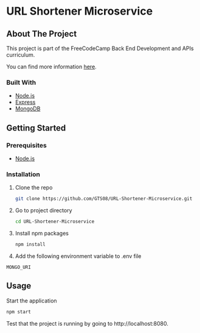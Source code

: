 # URL Shortener Microservice

## About The Project

This project is part of the FreeCodeCamp Back End Development and APIs curriculum.

You can find more information [here](https://www.freecodecamp.org/learn/back-end-development-and-apis/back-end-development-and-apis-projects/url-shortener-microservice).


### Built With

* [Node.js](https://nodejs.org)
* [Express](https://expressjs.com)
* [MongoDB](https://www.mongodb.com)

## Getting Started

### Prerequisites

* [Node.js](https://nodejs.org/)

### Installation

1. Clone the repo
   ```bash
   git clone https://github.com/GTS08/URL-Shortener-Microservice.git
   ```
2. Go to project directory
   ```bash
   cd URL-Shortener-Microservice
   ```
3. Install npm packages
   ```bash
   npm install
   ```
4. Add the following environment variable to .env file

  `MONGO_URI`

## Usage

Start the application
   ```bash
   npm start
   ```

Test that the project is running by going to http://localhost:8080.
